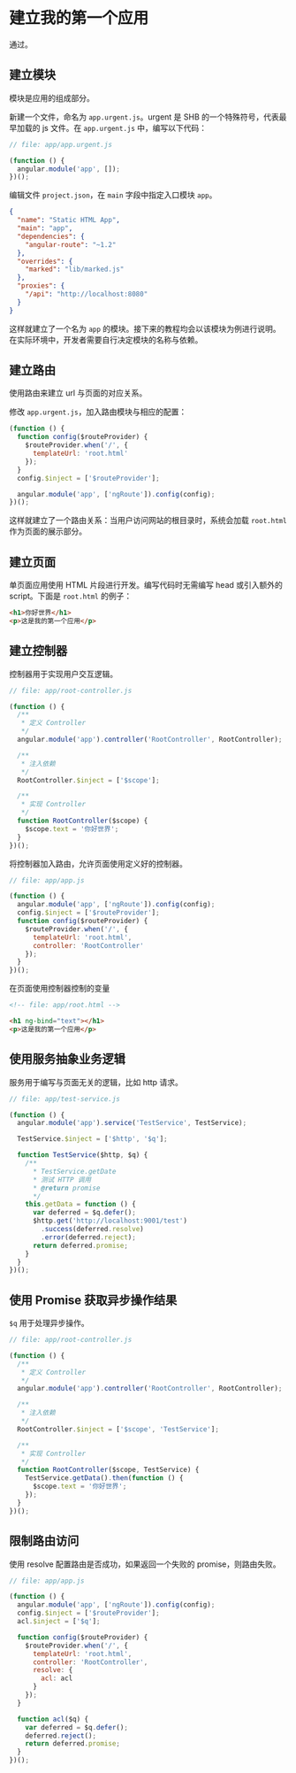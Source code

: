 建立我的第一个应用
================

通过。


建立模块
----------------

模块是应用的组成部分。

新建一个文件，命名为 `app.urgent.js`。urgent 是 SHB 的一个特殊符号，代表最早加载的 js 文件。在 `app.urgent.js` 中，编写以下代码：

```javascript
// file: app/app.urgent.js

(function () {
  angular.module('app', []);
})();
```

编辑文件 `project.json`，在 `main` 字段中指定入口模块 `app`。

```json
{
  "name": "Static HTML App",
  "main": "app",
  "dependencies": {
    "angular-route": "~1.2"
  },
  "overrides": {
    "marked": "lib/marked.js"
  },
  "proxies": {
    "/api": "http://localhost:8080"
  }
}

```

这样就建立了一个名为 `app` 的模块。接下来的教程均会以该模块为例进行说明。在实际环境中，开发者需要自行决定模块的名称与依赖。


建立路由
-------

使用路由来建立 url 与页面的对应关系。

修改 `app.urgent.js`，加入路由模块与相应的配置：

```javascript
(function () {
  function config($routeProvider) {
    $routeProvider.when('/', {
      templateUrl: 'root.html'
    });
  }
  config.$inject = ['$routeProvider'];

  angular.module('app', ['ngRoute']).config(config);
})();
```
这样就建立了一个路由关系：当用户访问网站的根目录时，系统会加载 `root.html` 作为页面的展示部分。

建立页面
-------

单页面应用使用 HTML 片段进行开发。编写代码时无需编写 head 或引入额外的 script。下面是 `root.html` 的例子：

```html
<h1>你好世界</h1>
<p>这是我的第一个应用</p>
```

建立控制器
-------

控制器用于实现用户交互逻辑。

```javascript
// file: app/root-controller.js

(function () {
  /**
   * 定义 Controller
   */
  angular.module('app').controller('RootController', RootController);

  /**
   * 注入依赖
   */
  RootController.$inject = ['$scope'];

  /**
   * 实现 Controller
   */
  function RootController($scope) {
    $scope.text = '你好世界';
  }
})();
```

将控制器加入路由，允许页面使用定义好的控制器。

```javascript
// file: app/app.js

(function () {
  angular.module('app', ['ngRoute']).config(config);
  config.$inject = ['$routeProvider'];
  function config($routeProvider) {
    $routeProvider.when('/', {
      templateUrl: 'root.html',
      controller: 'RootController'
    });
  }
})();
```

在页面使用控制器控制的变量

```html
<!-- file: app/root.html -->

<h1 ng-bind="text"></h1>
<p>这是我的第一个应用</p>
```

使用服务抽象业务逻辑
------------------

服务用于编写与页面无关的逻辑，比如 http 请求。

```javascript
// file: app/test-service.js

(function () {  
  angular.module('app').service('TestService', TestService);

  TestService.$inject = ['$http', '$q'];

  function TestService($http, $q) {
    /**
      * TestService.getDate
      * 测试 HTTP 调用
      * @return promise
      */
    this.getData = function () {
      var deferred = $q.defer();
      $http.get('http://localhost:9001/test')
        .success(deferred.resolve)
        .error(deferred.reject);
      return deferred.promise;
    }
  }
})();
```

使用 Promise 获取异步操作结果
----

`$q` 用于处理异步操作。

```javascript
// file: app/root-controller.js

(function () {
  /**
   * 定义 Controller
   */
  angular.module('app').controller('RootController', RootController);

  /**
   * 注入依赖
   */
  RootController.$inject = ['$scope', 'TestService'];

  /**
   * 实现 Controller
   */
  function RootController($scope, TestService) {
    TestService.getData().then(function () {
      $scope.text = '你好世界';
    });
  }
})();
```

限制路由访问
-----------

使用 resolve 配置路由是否成功，如果返回一个失败的 promise，则路由失败。

```javascript
// file: app/app.js

(function () {
  angular.module('app', ['ngRoute']).config(config);
  config.$inject = ['$routeProvider'];
  acl.$inject = ['$q'];

  function config($routeProvider) {
    $routeProvider.when('/', {
      templateUrl: 'root.html',
      controller: 'RootController',
      resolve: {
        acl: acl
      }
    });
  }

  function acl($q) {
    var deferred = $q.defer();
    deferred.reject();
    return deferred.promise;
  }
})();
```
